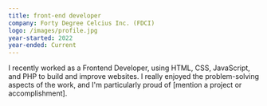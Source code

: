 ```yaml
---
title: front-end developer
company: Forty Degree Celcius Inc. (FDCI)
logo: /images/profile.jpg
year-started: 2022
year-ended: Current
---
```


I recently worked as a Frontend Developer, using HTML, CSS, JavaScript, and PHP to build and improve websites. I really enjoyed the problem-solving aspects of the work, and I'm particularly proud of [mention a project or accomplishment].
